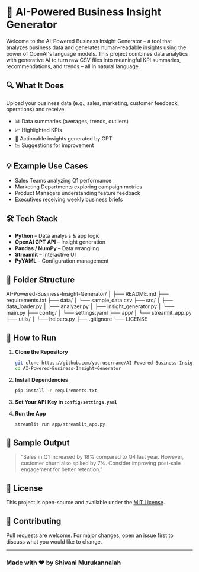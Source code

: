 
# 🧠 AI-Powered Business Insight Generator

Welcome to the AI-Powered Business Insight Generator – a tool that analyzes business data and generates human-readable insights using the power of OpenAI's language models. This project combines data analytics with generative AI to turn raw CSV files into meaningful KPI summaries, recommendations, and trends – all in natural language.

## 🔍 What It Does

Upload your business data (e.g., sales, marketing, customer feedback, operations) and receive:
- 📊 Data summaries (averages, trends, outliers)
- 📈 Highlighted KPIs
- 💬 Actionable insights generated by GPT
- 📉 Suggestions for improvement

## 💡 Example Use Cases

- Sales Teams analyzing Q1 performance
- Marketing Departments exploring campaign metrics
- Product Managers understanding feature feedback
- Executives receiving weekly business briefs

## 🛠️ Tech Stack

- **Python** – Data analysis & app logic
- **OpenAI GPT API** – Insight generation
- **Pandas / NumPy** – Data wrangling
- **Streamlit** – Interactive UI
- **PyYAML** – Configuration management

## 📁 Folder Structure


AI-Powered-Business-Insight-Generator/
│
├── README.md
├── requirements.txt
├── data/
│   └── sample_data.csv
├── src/
│   ├── data_loader.py
│   ├── analyzer.py
│   ├── insight_generator.py
│   └── main.py
├── config/
│   └── settings.yaml
├── app/
│   └── streamlit_app.py
├── utils/
│   └── helpers.py
├── .gitignore
└── LICENSE


## 🚀 How to Run

1. **Clone the Repository**
   ```bash
   git clone https://github.com/yourusername/AI-Powered-Business-Insight-Generator.git
   cd AI-Powered-Business-Insight-Generator
   ```

2. **Install Dependencies**
   ```bash
   pip install -r requirements.txt
   ```

3. **Set Your API Key in `config/settings.yaml`**

4. **Run the App**
   ```bash
   streamlit run app/streamlit_app.py
   ```

## 🧪 Sample Output

> “Sales in Q1 increased by 18% compared to Q4 last year. However, customer churn also spiked by 7%. Consider improving post-sale engagement for better retention.”

## 📜 License

This project is open-source and available under the [MIT License](LICENSE).

## 🤝 Contributing

Pull requests are welcome. For major changes, open an issue first to discuss what you would like to change.

---

### Made with ❤️ by Shivani Murukannaiah
```


